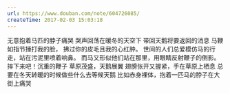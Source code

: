 ```yaml
---
url: https://www.douban.com/note/604726085/
createTime: 2017-02-03 15:03:18
---
```


无意抱着马匹的脖子痛哭
哭声回荡在暖冬的天空下
带回天鹅将要返回的消息
马鞭如指节捶打我的脸，
拂过你的皮毛且我的心红肿。
世间的人们总爱模仿马的行走，站在污泥里喷着响鼻。
而马又形似他们站在那里，用眼睛反射鞭子的倒影。
摔下来吧！沉重的鞭子
草原茂盛，天鹅展翼
翅膀张开又握紧，手在草原上栖息
总要在冬天转暖的时候做些什么去等候天鹅
比如赤身裸体，抱着一匹马的脖子在大街上痛哭
